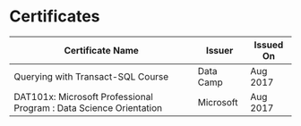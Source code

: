 # Certificates

| Certificate Name                                                   | Issuer    | Issued On |
|--------------------------------------------------------------------|-----------|-----------|
| Querying with Transact-SQL Course                                  | Data Camp | Aug 2017  |
| DAT101x: Microsoft Professional Program : Data Science Orientation | Microsoft | Aug 2017  |